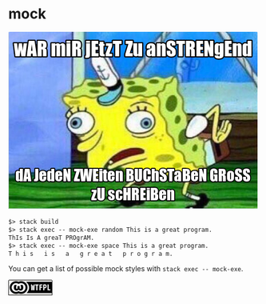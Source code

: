 # mock

![wAR miR jEtzT Zu anSTRENgEnd dA JedeN ZWEiten BUChSTaBeN GRoSS zU scHREiBen](mock.png)

```
$> stack build
$> stack exec -- mock-exe random This is a great program.
ThIs Is A greaT PROgrAM.
$> stack exec -- mock-exe space This is a great program.
T h i s   i s   a   g r e a t   p r o g r a m.
```

You can get a list of possible mock styles with `stack exec -- mock-exe`.

[![WTFPL-Badge](wtfpl.png)](http://www.wtfpl.net)
